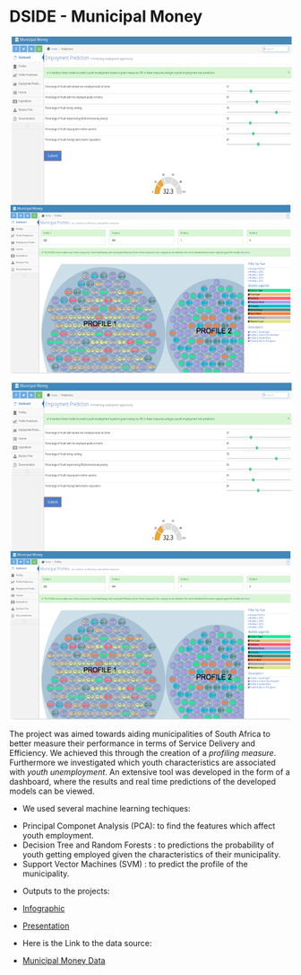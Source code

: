 # DSIDE - Municipal Money



<p align="center">
   <img src="MN2.png" style="float: right;" width="500" height="300" />
  <img src="MN.png" width="500" height="300" />
</p>

<p align="center">
   <img src="MN2.png" style="float: right;" width="500" height="300" />
  <img src="MN.png" width="500" height="300" />
</p>


The project was aimed towards aiding municipalities of South Africa to better measure their performance 
in terms of Service Delivery and Efficiency. We achieved this through the creation 
of a *profiling measure*. Furthermore we investigated which youth characteristics are
associated with *youth unemployment*. An extensive tool was developed in the form of a dashboard, 
where the results and real time predictions of the developed models can be viewed.


- We used several machine learning techiques:

* Principal Componet Analysis (PCA): to find the features which affect youth employment.
* Decision Tree and Random Forests : to predictions the probability of youth getting employed given the characteristics of their municipality.
* Support Vector Machines (SVM)    : to predict the profile of the municipality.

- Outputs to the projects:

* [Infographic](https://create.piktochart.com/output/27061299-municipal-money)

* [Presentation](https://prezi.com/view/DltmNuhuwJH3mcKxkPEH/)

- Here is the Link to the data source:

* [Municipal Money Data](https://municipalmoney.gov.za/)
